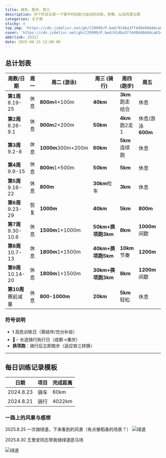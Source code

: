 ```yaml
---
title: 骑车，跑步，铁三
description: 开个栏目记录一下我平时玩耐力运动的训练，参赛，以及风景记录
categories: 关于我
sticky: 4
top_img: 'https://cdn.jsdelivr.net/gh/C29999/P.bed/914ba3ff4d9d49d4dca6347d3459e4d6.png'
cover: 'https://cdn.jsdelivr.net/gh/C29999/P.bed/914ba3ff4d9d49d4dca6347d3459e4d6.png'
abbrlink: 29311
date: 2025-08-15 12:00:00
---
```


## 总计划表

| 周数/日期       | 周一   | 周二 (游泳)       | 周三 (骑行)        | 周四 (跑步)       | 周五             | 周六 (重点)       | 周日             |
|----------------|-------|------------------|-------------------|-----------------|-----------------|-----------------|-----------------|
| **第1周**8.19-25 | 休息  | **800m**4×100m | **40km**         | **3km**跑走结合 | 休息            | **60km**        | 恢复走**3km**   |
| **第2周**8.26-9.1 | 休息  | **900m**2×200m | **50km**         | **4km**跑2走1 | 休息/游泳**600m**| **75km**        | 慢跑**4km**     |
| **第3周**9.2-8   | 休息  | **1000m**300m+200m | **60km**       | **5km**连续跑 | 休息            | **❗️90-100km**  | 散步**3km**     |
| **第4周**9.9-15  | 休息  | **800m**1×500m | **50km**         | **5km**         | 休息            | **❗️110-120km** | **完全休息**    |
| **第5周**9.16-22 | 休息  | **800m**          | **30km**检车 | **3km**         | 休息            | **🚴♂️D1:150km**| **🚴♂️D2:150km**|
| **第6周**9.23-29 | 恢复  | **1000m**         | **40km**         | **5km**         | **800m**        | **70km**        | **8km**         |
| **第7周**9.30-10.6| 休息  | **1500m**1×1000m | **50km+换项跑3km** | **8km**       | **1000m**间歇| **80km**        | **10km**        |
| **第8周**10.7-13 | 休息  | **1800m**1×1500m | **40km+换项跑5km** | **10km**节奏| **1200m**       | **40km+换项跑5km**| **❗️12km**     |
| **第9周**10.14-20| 休息  | **1800m**1×1500m | **30km+换项跑3km** | **8km**       | **1200m**间歇| **20km+换项跑3km**| **8km**       |
| **第10周**赛前减量| 休息 | **800-1000m**     | **20km**         | **5km**轻松 | 休息            | **完全休息**    | **比赛日**      |

### 符号说明

- ❗️ 高危训练日（需结伴/充分补给）
- 🚴♂️ 长途骑行执行日（成都→重庆）
- **换项跑**：骑行后立即跑步（适应铁三转换）

---

## 每日训练记录模板

| 日期   | 项目  | 完成距离 |
|--------|-------|----------|
| 2024.8.23 | 骑车 | 60km     |
| 2024.8.21 | 骑行 | 4022km     |

### 一路上的风景与感想

2025.8.25 一次骑绿道，下来看到的风景（有点像稻香的场景？）
 ![绿道](https://cdn.jsdelivr.net/gh/C29999/P.bed/f7410efa10e815db96d625c53afb1158.jpg)

2025.8.30 王里安同志带我骑绿道逛马场

  ![绿道](https://cdn.jsdelivr.net/gh/C29999/P.bed/c1d763be4dbdc38745a4f52e70fd6bfe.jpg)

